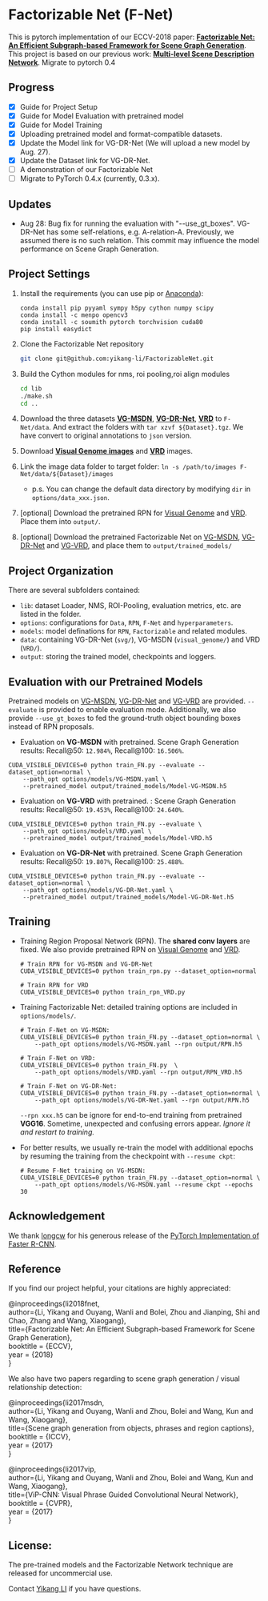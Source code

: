 # Factorizable Net (F-Net)

This is pytorch implementation of our ECCV-2018 paper: [**Factorizable Net: An Efficient Subgraph-based Framework for Scene Graph Generation**](http://cvboy.com/publication/eccv2018_fnet/). This project is based on our previous work: [**Multi-level Scene Description Network**](https://github.com/yikang-li/MSDN). 
Migrate to pytorch 0.4
## Progress
- [x] Guide for Project Setup
- [x] Guide for Model Evaluation with pretrained model
- [x] Guide for Model Training
- [x] Uploading pretrained model and format-compatible datasets.
- [x] Update the Model link for VG-DR-Net (We will upload a new model by Aug. 27). 
- [x] Update the Dataset link for VG-DR-Net. 
- [ ] A demonstration of our Factorizable Net 
- [ ] Migrate to PyTorch 0.4.x (currently, 0.3.x).

## Updates
- Aug 28: Bug fix for running the evaluation with "--use_gt_boxes". VG-DR-Net has some self-relations, e.g. A-relation-A. Previously, we assumed there is no such relation. This commit may influence the model performance on Scene Graph Generation. 

## Project Settings

1. Install the requirements (you can use pip or [Anaconda](https://www.continuum.io/downloads)):

    ```
    conda install pip pyyaml sympy h5py cython numpy scipy
    conda install -c menpo opencv3
    conda install -c soumith pytorch torchvision cuda80 
    pip install easydict
    ```

2. Clone the Factorizable Net repository
    ```bash
    git clone git@github.com:yikang-li/FactorizableNet.git
    ```

3. Build the Cython modules for nms, roi pooling,roi align modules
    ```bash
    cd lib
    ./make.sh
    cd ..
    ```
5. Download the three datasets [**VG-MSDN**](https://drive.google.com/open?id=1WjetLwwH3CptxACrXnc1NCcccWUVDO76), [**VG-DR-Net**](https://drive.google.com/open?id=1JZecHzzwGj1hxnn77hPOlOvqpjavebcD), [**VRD**](https://drive.google.com/open?id=12oLtVSCEusG7tG4QwxeJEDsVhiE9gb2s) to ```F-Net/data```. And extract the folders with ```tar xzvf ${Dataset}.tgz```. We have convert to original annotations to ```json``` version. 

6. Download [**Visual Genome images**](http://visualgenome.org/api/v0/api_home.html) and [**VRD**](http://imagenet.stanford.edu/internal/jcjohns/scene_graphs/sg_dataset.zip) images. 
7. Link the image data folder to 	target folder: ```ln -s /path/to/images F-Net/data/${Dataset}/images```
	- p.s. You can change the default data directory by modifying ```dir``` in ```options/data_xxx.json```.
8. [optional] Download the pretrained RPN for [Visual Genome](https://drive.google.com/open?id=1W7PYyYvkROzC_GZwrgF0XS4fH6r2NyyV) and [VRD](https://drive.google.com/open?id=1OdzZKn5ZBIXFdxeOjCvjqNhFjobWnDS9). Place them into ```output/```.
4. [optional] Download the pretrained Factorizable Net on [VG-MSDN](https://drive.google.com/file/d/1iKgYVLTUHi_VpmWrQJ6o1OMj3aGlrmDC/view), [VG-DR-Net](https://drive.google.com/open?id=1b-RoEeRWju1Mz4EESaagXOIWpUriBm_D) and [VG-VRD](https://drive.google.com/open?id=1n-8d4K7-PywVwuA90x50nnIW1TKyKHU4), and place them to ```output/trained_models/```

## Project Organization
There are several subfolders contained:

- ```lib```: dataset Loader, NMS, ROI-Pooling, evaluation metrics, etc. are listed in the folder.
- ```options```: configurations for ```Data```, ```RPN```, ```F-Net``` and ```hyperparameters```.
- ```models```: model definations for ```RPN```, ```Factorizable``` and related modules.
- ```data```: containing VG-DR-Net (```svg/```), VG-MSDN (```visual_genome/```) and VRD (```VRD/```).
- ```output```: storing the trained model, checkpoints and loggers.

## Evaluation with our Pretrained Models
Pretrained models on [VG-MSDN](https://drive.google.com/open?id=1iKgYVLTUHi_VpmWrQJ6o1OMj3aGlrmDC), [VG-DR-Net](https://drive.google.com/open?id=1b-RoEeRWju1Mz4EESaagXOIWpUriBm_D) and [VG-VRD](https://drive.google.com/open?id=1n-8d4K7-PywVwuA90x50nnIW1TKyKHU4) are provided. ```--evaluate``` is provided to enable evaluation mode. Additionally, we also provide ```--use_gt_boxes``` to fed the ground-truth object bounding boxes instead of RPN proposals. 

- Evaluation on **VG-MSDN** with pretrained.
Scene Graph Generation results:  Recall@50: ```12.984%```, Recall@100: ```16.506%```.

```
CUDA_VISIBLE_DEVICES=0 python train_FN.py --evaluate --dataset_option=normal \
	--path_opt options/models/VG-MSDN.yaml \
	--pretrained_model output/trained_models/Model-VG-MSDN.h5
```



- Evaluation on **VG-VRD** with pretrained. :  Scene Graph Generation results:  Recall@50: ```19.453%```, Recall@100: ```24.640%```.

```
CUDA_VISIBLE_DEVICES=0 python train_FN.py --evaluate \
	--path_opt options/models/VRD.yaml \
	--pretrained_model output/trained_models/Model-VRD.h5
```

- Evaluation on **VG-DR-Net** with pretrained.
Scene Graph Generation results:  Recall@50: ```19.807%```, Recall@100: ```25.488%```.

```
CUDA_VISIBLE_DEVICES=0 python train_FN.py --evaluate --dataset_option=normal \
	--path_opt options/models/VG-DR-Net.yaml \
	--pretrained_model output/trained_models/Model-VG-DR-Net.h5
```


## Training
- Training Region Proposal Network (RPN). The **shared conv layers** are fixed. We also provide pretrained RPN on [Visual Genome](https://drive.google.com/open?id=1W7PYyYvkROzC_GZwrgF0XS4fH6r2NyyV) and [VRD](https://drive.google.com/open?id=1OdzZKn5ZBIXFdxeOjCvjqNhFjobWnDS9). 
	
	```
	# Train RPN for VG-MSDN and VG-DR-Net
	CUDA_VISIBLE_DEVICES=0 python train_rpn.py --dataset_option=normal 
	
	# Train RPN for VRD
	CUDA_VISIBLE_DEVICES=0 python train_rpn_VRD.py 
	
	```

- Training Factorizable Net: detailed training options are included in ```options/models/```.

	```
	# Train F-Net on VG-MSDN:
	CUDA_VISIBLE_DEVICES=0 python train_FN.py --dataset_option=normal \
		--path_opt options/models/VG-MSDN.yaml --rpn output/RPN.h5
		
	# Train F-Net on VRD:
	CUDA_VISIBLE_DEVICES=0 python train_FN.py  \
		--path_opt options/models/VRD.yaml --rpn output/RPN_VRD.h5
		
	# Train F-Net on VG-DR-Net:
	CUDA_VISIBLE_DEVICES=0 python train_FN.py --dataset_option=normal \
		--path_opt options/models/VG-DR-Net.yaml --rpn output/RPN.h5
	
	```
	
	```--rpn xxx.h5``` can be ignore for end-to-end training from pretrained **VGG16**. Sometime, unexpected and confusing errors appear. *Ignore it and restart to training.*
	
- For better results, we usually re-train the model with additional epochs by resuming the training from the checkpoint with ```--resume ckpt```:

	```
	# Resume F-Net training on VG-MSDN:
	CUDA_VISIBLE_DEVICES=0 python train_FN.py --dataset_option=normal \
		--path_opt options/models/VG-MSDN.yaml --resume ckpt --epochs 30
	```

## Acknowledgement

We thank [longcw](https://github.com/longcw/faster_rcnn_pytorch) for his generous release of the [PyTorch Implementation of Faster R-CNN](https://github.com/longcw/faster_rcnn_pytorch). 


## Reference

If you find our project helpful, your citations are highly appreciated:

@inproceedings{li2018fnet,  
	author={Li, Yikang and Ouyang, Wanli and Bolei, Zhou and Jianping, Shi and Chao, Zhang and Wang, Xiaogang},  
	title={Factorizable Net: An Efficient Subgraph-based Framework for Scene Graph Generation},  
	booktitle = {ECCV},  
	year      = {2018}  
}

We also have two papers regarding to scene graph generation / visual relationship detection:

@inproceedings{li2017msdn,  
	author={Li, Yikang and Ouyang, Wanli and Zhou, Bolei and Wang, Kun and Wang, Xiaogang},  
	title={Scene graph generation from objects, phrases and region captions},  
	booktitle = {ICCV},  
	year      = {2017}  
}

@inproceedings{li2017vip,  
	author={Li, Yikang and Ouyang, Wanli and Zhou, Bolei and Wang, Kun and Wang, Xiaogang},  
	title={ViP-CNN: Visual Phrase Guided Convolutional Neural Network},  
	booktitle = {CVPR},  
	year      = {2017}  
}


## License:

The pre-trained models and the Factorizable Network technique are released for uncommercial use.

Contact [Yikang LI](http://www.cvboy.com/) if you have questions.
